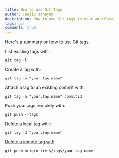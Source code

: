 ```yaml
---
title: How to use Git Tags
author: sanjiv sahayam
description: How to use Git tags in your workflow.
tags: git
comments: true
---
```


Here's a summary on how to use Git tags.

List existing tags with:

```{.command}
git tag -l
```

Create a tag with:

```{.command}
git tag -a "your.tag.name"
```

Attach a tag to an existing commit with:

```{.command}
git tag -a "your.tag.name" commitid
```

Push your tags remotely with:

```{.command}
git push --tags
```

Delete a local tag with:

```{.command}
git tag -d "your.tag.name"
```

[Delete a remote tag with](https://nathanhoad.net/how-to-delete-a-remote-git-tag):

```{.command}
git push origin :refs/tags/your.tag.name
```